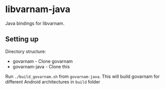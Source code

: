 # libvarnam-java

Java bindings for libvarnam.

## Setting up

Directory structure:

* govarnam - Clone govarnam
* govarnam-java - Clone this

Run `./build_govarnam.sh` from `govarnam-java`. This will build govarnam for different Android architectures in `build` folder
